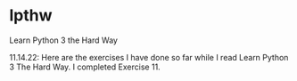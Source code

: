 # lpthw
Learn Python 3 the Hard Way

11.14.22: Here are the exercises I have done so far while I read Learn Python 3 The Hard Way. I completed Exercise 11. 
